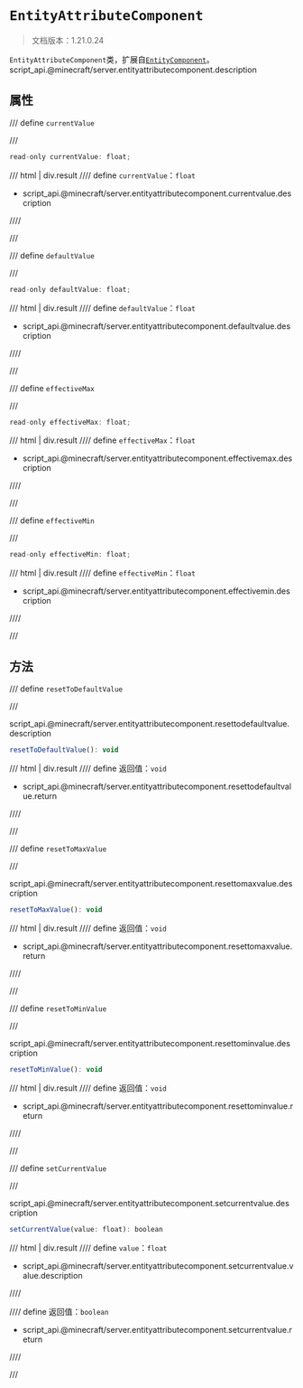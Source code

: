 # `EntityAttributeComponent`

> 文档版本：1.21.0.24

`EntityAttributeComponent`类，扩展自[`EntityComponent`](./entitycomponent.md)。script_api.@minecraft/server.entityattributecomponent.description

## 属性

/// define
`currentValue`


///

```js
read-only currentValue: float;
```

/// html | div.result
//// define
`currentValue`：`float`

- script_api.@minecraft/server.entityattributecomponent.currentvalue.description


////

///


/// define
`defaultValue`


///

```js
read-only defaultValue: float;
```

/// html | div.result
//// define
`defaultValue`：`float`

- script_api.@minecraft/server.entityattributecomponent.defaultvalue.description


////

///


/// define
`effectiveMax`


///

```js
read-only effectiveMax: float;
```

/// html | div.result
//// define
`effectiveMax`：`float`

- script_api.@minecraft/server.entityattributecomponent.effectivemax.description


////

///


/// define
`effectiveMin`


///

```js
read-only effectiveMin: float;
```

/// html | div.result
//// define
`effectiveMin`：`float`

- script_api.@minecraft/server.entityattributecomponent.effectivemin.description


////

///


## 方法

/// define
`resetToDefaultValue`


///

script_api.@minecraft/server.entityattributecomponent.resettodefaultvalue.description

```js
resetToDefaultValue(): void
```

/// html | div.result
//// define
返回值：`void`

- script_api.@minecraft/server.entityattributecomponent.resettodefaultvalue.return


////

///


/// define
`resetToMaxValue`


///

script_api.@minecraft/server.entityattributecomponent.resettomaxvalue.description

```js
resetToMaxValue(): void
```

/// html | div.result
//// define
返回值：`void`

- script_api.@minecraft/server.entityattributecomponent.resettomaxvalue.return


////

///


/// define
`resetToMinValue`


///

script_api.@minecraft/server.entityattributecomponent.resettominvalue.description

```js
resetToMinValue(): void
```

/// html | div.result
//// define
返回值：`void`

- script_api.@minecraft/server.entityattributecomponent.resettominvalue.return


////

///


/// define
`setCurrentValue`


///

script_api.@minecraft/server.entityattributecomponent.setcurrentvalue.description

```js
setCurrentValue(value: float): boolean
```

/// html | div.result
//// define
`value`：`float`

- script_api.@minecraft/server.entityattributecomponent.setcurrentvalue.value.description


////

//// define
返回值：`boolean`

- script_api.@minecraft/server.entityattributecomponent.setcurrentvalue.return


////

///


